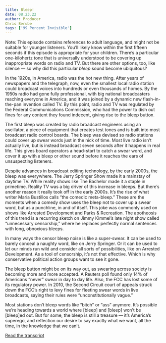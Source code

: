 ```yaml
---
title: Bleep!
date: 08.23.22
author: Producer
Chris Berube
tags: ['99 Percent Invisible']
---
```


Note: This episode contains references to adult language, and might not be suitable for younger listeners. You’ll likely know within the first fifteen seconds if this episode is appropriate for your children.
 There’s a particular one-kilohertz tone that is universally understood to be covering up inappropriate words on radio and TV. But there are other options, too, like silence — so why did this particular *bleep* sound become ubiquitous?


In the 1920s, in America, radio was the hot new thing. After years of newspapers and the telegraph, now, even the smallest local radio station could broadcast voices into hundreds or even thousands of homes. By the 1950s radio had gone fully professional, with big national broadcasters reaching everyone in America, and it was joined by a dynamic new flash-in-the-pan invention called TV. By this point, radio and TV was regulated by the Federal Communications Commission, who had the power to dish out fines for any content they found indecent, giving rise to the bleep button.


The first bleep was created by radio broadcast engineers using an oscillator, a piece of equipment that creates test tones and is built into most broadcast radio control boards. The bleep was devised so radio stations could cover up swear words just in the nick of time. Most live radio isn’t actually live, but is instead broadcast seven seconds after it happens in real life. This gives board operators a head-start to catch a swear word, and cover it up with a bleep or other sound before it reaches the ears of unsuspecting listeners.




Despite advances in broadcast editing technology, by the early 2000s, the bleep was everywhere. The Jerry Springer Show made it a mainstay of daytime TV. While reality shows like The Bachelor made it a staple in primetime. Reality TV was a big driver of this increase in bleeps. But there’s another reason it really took off in the early 2000s. It’s the rise of what writer Maria Bustillos calls “the comedic meta-bleep.” These are the moments when a comedy show uses the bleep not to cover up a swear word, but as a punchline, in and of itself. This joke was commonly used on shows like Arrested Development and Parks & Recreation. The apotheosis of this trend is a recurring sketch on Jimmy Kimmel’s late night show called “unnecessary censorship,” where he replaces perfectly normal sentences with long, obnoxious bleeps.




In many ways the censor bleep noise is like a super-swear. It can be used to barely conceal a naughty word, like on Jerry Springer. Or it can be used to let our minds run wild and consider all sorts of possibilities, like on Arrested Development. As a tool of censorship, it’s not that effective. Which is why conservative political action groups want to see it gone.


The bleep button might be on its way out, as swearing across society is becoming more and more accepted. A Reuters poll found only 14% of Americans “never” swear in day to day life. Also, the FCC has lost some of its regulatory power. In 2010, the Second Circuit court of appeals struck down the FCC’s right to levy fines for fleeting swear words in live broadcasts, saying their rules were “unconstitutionally vague.”


Most stations don’t bleep words like “bitch” or “ass” anymore. It’s possible we’re heading towards a world where [bleep] and [bleep] won’t be [bleep]ed out. But for some, the bleep is still a treasure — it’s America’s superego, and reflection our desire to say exactly what we want, all the time, in the knowledge that we can’t.

[Read the transcript](./Bleep!_transcript.md)